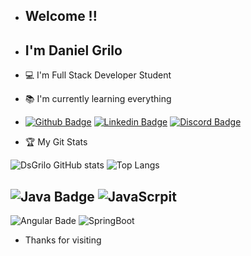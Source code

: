 - ## Welcome !!
- ## I'm Daniel Grilo
- 💻 I'm Full Stack Developer Student
- 📚 I'm currently learning everything
- [![Github Badge](https://img.shields.io/badge/-Github-000?style=flat-square&logo=Github&logoColor=white&link=https://github.com/DsGrilo)](https://github.com/DsGrilo)  [![Linkedin Badge](https://img.shields.io/badge/-LinkedIn-blue?style=flat-square&logo=Linkedin&logoColor=white&link=https://www.linkedin.com/in/daniel-grilo-812309193/)](https://www.linkedin.com/in/daniel-grilo-812309193) [![Discord Badge](https://img.shields.io/badge/Discord-7289DA?style=flat-square&logo=discord&logoColor=white&link=https://discord.com/channels/@DanielGrilo#0826)](https://discord.com/channels/@DanielGrilo#0826)

- 🏆 My Git Stats

![DsGrilo GitHub stats](https://github-readme-stats.vercel.app/api?username=DsGrilo&show_icons=true&theme=radical)
![Top Langs](https://github-readme-stats.vercel.app/api/top-langs/?username=DsGrilo&theme=tokyonight)

![Java Badge](https://img.shields.io/badge/Java-ED8B00?style=for-the-badge&logo=java&logoColor=white)
![JavaScrpit](https://img.shields.io/badge/JavaScript-323330?style=for-the-badge&logo=javascript&logoColor=F7DF1E)
- 
![Angular Bade](https://img.shields.io/badge/Angular-DD0031?style=for-the-badge&logo=angular&logoColor=white)
![SpringBoot](https://img.shields.io/badge/Spring_Boot-F2F4F9?style=for-the-badge&logo=spring-boot)
- Thanks for visiting
<!---
DsGrilo/DsGrilo is a ✨ special ✨ repository because its `README.md` (this file) appears on your GitHub profile.
You can click the Preview link to take a look at your changes.
--->
